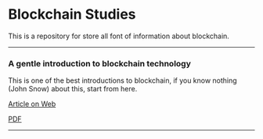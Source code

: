 # Blockchain Studies
This is a repository for store all font of information about blockchain.

---

### A gentle introduction to blockchain technology
This is one of the best introductions to blockchain, if you know nothing (John Snow) about this, start from here.

[Article on Web](https://bitsonblocks.net/2015/09/09/a-gentle-introduction-to-blockchain-technology/)

[PDF](https://github.com/Khalil09/blockchain_studies/blob/master/A-Gentle-Introduction-To-Blockchain-Technology-WEB.pdf)

---
